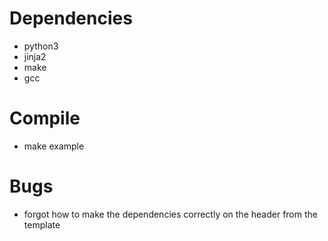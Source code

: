 # Dependencies  

* python3
* jinja2
* make
* gcc

# Compile  

* make example  

# Bugs  

* forgot how to make the dependencies correctly on the header from the template  
